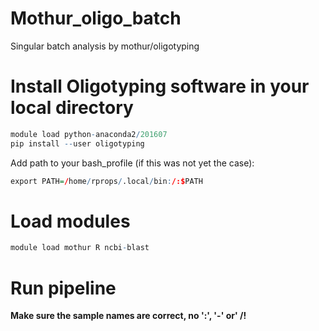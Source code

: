 # Mothur_oligo_batch
Singular batch analysis by mothur/oligotyping

# Install Oligotyping software in your local directory
```R
module load python-anaconda2/201607
pip install --user oligotyping
```
Add path to your bash_profile (if this was not yet the case):
```R
export PATH=/home/rprops/.local/bin:/:$PATH
```
#  Load modules
```R
module load mothur R ncbi-blast
```

# Run pipeline
**Make sure the sample names are correct, no ':', '-' or' /!**
